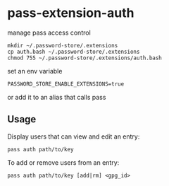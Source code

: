 # pass-extension-auth

manage pass access control

    mkdir ~/.password-store/.extensions
    cp auth.bash ~/.password-store/.extensions
    chmod 755 ~/.password-store/.extensions/auth.bash

set an env variable

    PASSWORD_STORE_ENABLE_EXTENSIONS=true

or add it to an alias that calls pass

## Usage

Display users that can view and edit an entry:

    pass auth path/to/key

To add or remove users from an entry:

    pass auth path/to/key [add|rm] <gpg_id>
